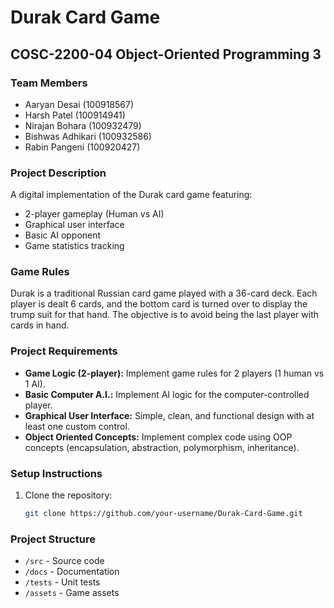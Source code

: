 # Durak Card Game
## COSC-2200-04 Object-Oriented Programming 3

### Team Members
- Aaryan Desai (100918567)
- Harsh Patel (100914941)
- Nirajan Bohara (100932479)
- Bishwas Adhikari (100932586)
- Rabin Pangeni (100920427)

### Project Description
A digital implementation of the Durak card game featuring:
- 2-player gameplay (Human vs AI)
- Graphical user interface
- Basic AI opponent
- Game statistics tracking

### Game Rules
Durak is a traditional Russian card game played with a 36-card deck. Each player is dealt 6 cards, and the bottom card is turned over to display the trump suit for that hand. The objective is to avoid being the last player with cards in hand.

### Project Requirements
- **Game Logic (2-player):** Implement game rules for 2 players (1 human vs 1 AI).
- **Basic Computer A.I.:** Implement AI logic for the computer-controlled player.
- **Graphical User Interface:** Simple, clean, and functional design with at least one custom control.
- **Object Oriented Concepts:** Implement complex code using OOP concepts (encapsulation, abstraction, polymorphism, inheritance).

### Setup Instructions
1. Clone the repository:
   ```bash
   git clone https://github.com/your-username/Durak-Card-Game.git

### Project Structure
- `/src` - Source code
- `/docs` - Documentation
- `/tests` - Unit tests
- `/assets` - Game assets